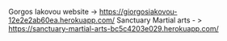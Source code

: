 Gorgos Iakovou website  -> https://giorgosiakovou-12e2e2ab60ea.herokuapp.com/
Sanctuary Martial arts - > https://sanctuary-martial-arts-bc5c4203e029.herokuapp.com/
